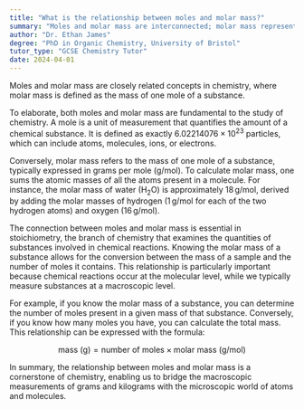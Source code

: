 ```yaml
---
title: "What is the relationship between moles and molar mass?"
summary: "Moles and molar mass are interconnected; molar mass represents the mass of one mole of a substance, linking the quantity of substance to its mass."
author: "Dr. Ethan James"
degree: "PhD in Organic Chemistry, University of Bristol"
tutor_type: "GCSE Chemistry Tutor"
date: 2024-04-01
---
```


Moles and molar mass are closely related concepts in chemistry, where molar mass is defined as the mass of one mole of a substance.

To elaborate, both moles and molar mass are fundamental to the study of chemistry. A mole is a unit of measurement that quantifies the amount of a chemical substance. It is defined as exactly $6.02214076 \times 10^{23}$ particles, which can include atoms, molecules, ions, or electrons.

Conversely, molar mass refers to the mass of one mole of a substance, typically expressed in grams per mole (g/mol). To calculate molar mass, one sums the atomic masses of all the atoms present in a molecule. For instance, the molar mass of water (H$_2$O) is approximately $18 \, \text{g/mol}$, derived by adding the molar masses of hydrogen ($1 \, \text{g/mol}$ for each of the two hydrogen atoms) and oxygen ($16 \, \text{g/mol}$).

The connection between moles and molar mass is essential in stoichiometry, the branch of chemistry that examines the quantities of substances involved in chemical reactions. Knowing the molar mass of a substance allows for the conversion between the mass of a sample and the number of moles it contains. This relationship is particularly important because chemical reactions occur at the molecular level, while we typically measure substances at a macroscopic level.

For example, if you know the molar mass of a substance, you can determine the number of moles present in a given mass of that substance. Conversely, if you know how many moles you have, you can calculate the total mass. This relationship can be expressed with the formula:

$$
\text{mass (g)} = \text{number of moles} \times \text{molar mass (g/mol)}
$$

In summary, the relationship between moles and molar mass is a cornerstone of chemistry, enabling us to bridge the macroscopic measurements of grams and kilograms with the microscopic world of atoms and molecules.
    